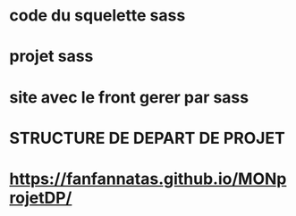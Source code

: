 # code du squelette sass
# projet sass
# site avec le front gerer par sass
#
#  STRUCTURE DE DEPART DE PROJET
#
# https://fanfannatas.github.io/MONprojetDP/
